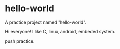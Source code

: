 # hello-world
A practice project named "hello-world".

Hi everyone!
  I like C, linux, android, embeded system.

push practice.
